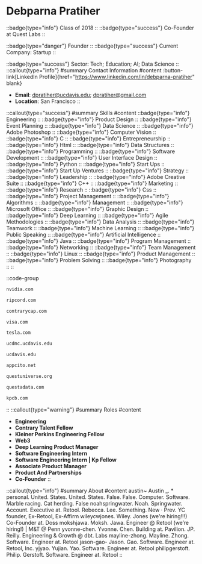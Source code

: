 # Debparna Pratiher
::badge{type="info"}
Class of 2018
::
::badge{type="success"}
Co-Founder at Quest Labs
::

::badge{type="danger"}
Founder
::
::badge{type="success"}
Current Company: Startup
::

::badge{type="success"}
Sector: Tech; Education; AI; Data Science
::
::callout{type="info"}
#summary
Contact Information
#content
:button-link[LinkedIn Profile]{href="https://www.linkedin.com/in/debparna-pratiher" blank}
- **Email**: dpratiher@ucdavis.edu; dpratiher@gmail.com
- **Location**: San Francisco
::

::callout{type="success"}
#summary
Skills
#content
::badge{type="info"}
Engineering
::
::badge{type="info"}
Product Design
::
::badge{type="info"}
Event Planning
::
::badge{type="info"}
Data Science
::
::badge{type="info"}
Adobe Photoshop
::
::badge{type="info"}
Computer Vision
::
::badge{type="info"}
C
::
::badge{type="info"}
Entrepreneurship
::
::badge{type="info"}
Html
::
::badge{type="info"}
Data Structures
::
::badge{type="info"}
Programming
::
::badge{type="info"}
Software Development
::
::badge{type="info"}
User Interface Design
::
::badge{type="info"}
Python
::
::badge{type="info"}
Start Ups
::
::badge{type="info"}
Start Up Ventures
::
::badge{type="info"}
Strategy
::
::badge{type="info"}
Leadership
::
::badge{type="info"}
Adobe Creative Suite
::
::badge{type="info"}
C++
::
::badge{type="info"}
Marketing
::
::badge{type="info"}
Research
::
::badge{type="info"}
Css
::
::badge{type="info"}
Project Management
::
::badge{type="info"}
Algorithms
::
::badge{type="info"}
Management
::
::badge{type="info"}
Microsoft Office
::
::badge{type="info"}
Graphic Design
::
::badge{type="info"}
Deep Learning
::
::badge{type="info"}
Agile Methodologies
::
::badge{type="info"}
Data Analysis
::
::badge{type="info"}
Teamwork
::
::badge{type="info"}
Machine Learning
::
::badge{type="info"}
Public Speaking
::
::badge{type="info"}
Artificial Intelligence
::
::badge{type="info"}
Java
::
::badge{type="info"}
Program Management
::
::badge{type="info"}
Networking
::
::badge{type="info"}
Team Management
::
::badge{type="info"}
Linux
::
::badge{type="info"}
Product Management
::
::badge{type="info"}
Problem Solving
::
::badge{type="info"}
Photography
::
::

::code-group
```bash [NVIDIA]
nvidia.com
```
```bash [Ripcord]
ripcord.com
```
```bash [Contrary]
contrarycap.com
```
```bash [Visa]
visa.com
```
```bash [Tesla]
tesla.com
```
```bash [UC Davis Health System]
ucdmc.ucdavis.edu
```
```bash [UC Davis]
ucdavis.edu
```
```bash [Stealth Mode Startup Company]
appcito.net
```
```bash [Quest Labs]
questuniverse.org
```
```bash [Questa]
questadata.com
```
```bash [Kleiner Perkins Caufield & Byers]
kpcb.com
```
::
::callout{type="warning"}
#summary
Roles
#content
- **Engineering**
- **Contrary Talent Fellow**
- **Kleiner Perkins Engineering Fellow**
- **Web3**
- **Deep Learning Product Manager**
- **Software Engineering Intern**
- **Software Engineering Intern | Kp Fellow**
- **Associate Product Manager**
- **Product And Partnerships**
- **Co-Founder**
::

::callout{type="info"}
#summary
About
#content
austin~ Austin _. * personal. United. States. United. States. False. False. Computer. Software. Marble racing. Cat herding. False noahspringwater. Noah. Springwater. Account. Executive at. Retool. Rebecca. Lee. Something. New · Prev. YC founder, Ex-Retool, Ex-Affirm wileycwjones. Wiley. Jones (we're hiring!!!) Co-Founder at. Doss mokshjawa. Moksh. Jawa. Engineer @ Retool (we’re hiring!) | M&T @ Penn yvonne-chen. Yvonne. Chen. Building at. Pavilion. JP. Reilly. Engineering & Growth @ dbt. Labs mayline-zhong. Mayline. Zhong. Software. Engineer at. Retool jason-gao- Jason. Gao. Software. Engineer at. Retool, Inc. yjyao. Yujian. Yao. Software. Engineer at. Retool philipgerstoft. Philip. Gerstoft. Software. Engineer at. Retool
::
